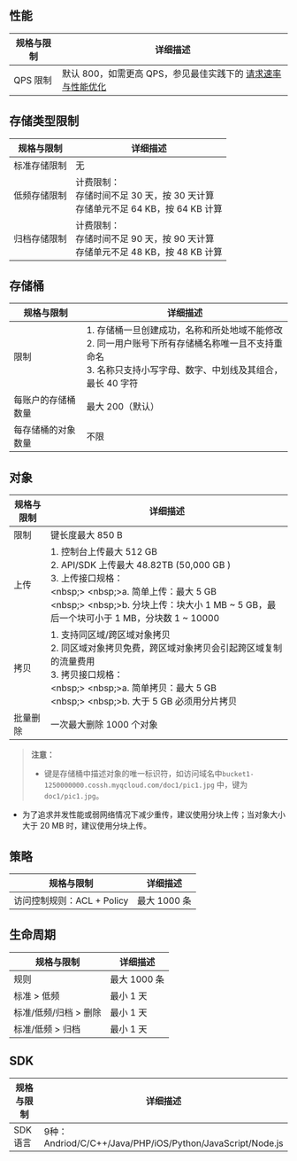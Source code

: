 ## 性能
| **规格与限制** | **详细描述**                                                 |
| -------------- | ------------------------------------------------------------ |
| QPS 限制       | 默认 800，如需更高 QPS，参见最佳实践下的 [请求速率与性能优化](http://tce.fsphere.cn/document/product/436/13653) |

## 存储类型限制
| **规格与限制** | **详细描述**                                                 |
| -------------- | ------------------------------------------------------------ |
| 标准存储限制   | 无                                                  |
| 低频存储限制   | 计费限制：<br>存储时间不足 30 天，按 30 天计算<br>存储单元不足 64 KB，按 64 KB 计算 |
| 归档存储限制   | 计费限制：<br>存储时间不足 90 天，按 90 天计算<br>存储单元不足 48 KB，按 48 KB 计算 |

## 存储桶
| **规格与限制**     | **详细描述**                                        |
| ------------------ | ------------------------------------------------------------ |
| 限制               | 1. 存储桶一旦创建成功，名称和所处地域不能修改<br>2. 同一用户账号下所有存储桶名称唯一且不支持重命名<br>3. 名称只支持小写字母、数字、中划线及其组合，最长 40 字符 |
| 每账户的存储桶数量 | 最大 200（默认）                                             |
| 每存储桶的对象数量 | 不限                                                         |
## 对象
| **规格与限制** | **详细描述**                                                 |
| -------------- | ------------------------------------------------------------ |
| 限制           | 键长度最大 850 B                                             |
| 上传           | 1. 控制台上传最大 512 GB<br>2. API/SDK 上传最大 48.82TB (50,000 GB )<br>3. 上传接口规格：<br><nbsp;> <nbsp;>a. 简单上传：最大 5 GB <br><nbsp;> <nbsp;>b. 分块上传：块大小 1 MB ~ 5 GB，最后一个块可小于 1 MB，分块数 1 ~ 10000 |
| 拷贝           | 1. 支持同区域/跨区域对象拷贝<br>2. 同区域对象拷贝免费，跨区域对象拷贝会引起跨区域复制的流量费用<br>3. 拷贝接口规格：<br><nbsp;> <nbsp;>a. 简单拷贝：最大 5 GB<br><nbsp;> <nbsp;>b. 大于 5 GB 必须用分片拷贝 |
| 批量删除       | 一次最大删除 1000 个对象                                     |
> **注意：**
> - 键是存储桶中描述对象的唯一标识符，如访问域名中`bucket1-1250000000.cossh.myqcloud.com/doc1/pic1.jpg` 中，键为`doc1/pic1.jpg`。
- 为了追求并发性能或弱网络情况下减少重传，建议使用分块上传；当对象大小大于 20 MB 时，建议使用分块上传。

## 策略
| **规格与限制**             | **详细描述** |
| -------------------------- | ------------ |
| 访问控制规则：ACL + Policy | 最大 1000 条 |

## 生命周期
| **规格与限制**        | **详细描述** |
| --------------------- | ------------ |
| 规则                  | 最大 1000 条 |
| 标准 > 低频           | 最小 1 天    |
| 标准/低频/归档 > 删除 | 最小 1 天    |
| 标准/低频 > 归档      | 最小 1 天    |


## SDK
| **规格与限制** | **详细描述**                                                 |
| -------------- | ------------------------------------------------------------ |
| SDK 语言       | 9种：<br>Andriod/C/C++/Java/PHP/iOS/Python/JavaScript/Node.js |

